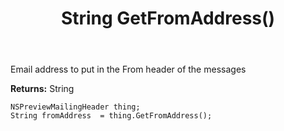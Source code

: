﻿---
uid: crmscript_ref_NSPreviewMailingHeader_GetFromAddress
title: String GetFromAddress()
intellisense: NSPreviewMailingHeader.GetFromAddress
keywords: NSPreviewMailingHeader, GetFromAddress
so.topic: reference
---

Email address to put in the From header of the messages

**Returns:** String


```crmscript
NSPreviewMailingHeader thing;
String fromAddress  = thing.GetFromAddress();
```


